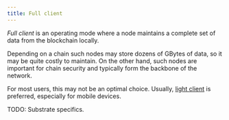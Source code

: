```yaml
---
title: Full client
---
```


_Full client_ is an operating mode where a node maintains a complete set of data from the blockchain locally.

Depending on a chain such nodes may store dozens of GBytes of data, so it may be quite costly to maintain. On the other hand, such nodes are important for chain security and typically form the backbone of the network.

For most users, this may not be an optimal choice. Usually, [light client](Substrate-Light-Client) is preferred, especially for mobile devices.

TODO: Substrate specifics.
